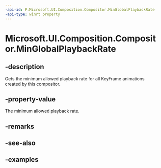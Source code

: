 ```yaml
---
-api-id: P:Microsoft.UI.Composition.Compositor.MinGlobalPlaybackRate
-api-type: winrt property
---
```


<!-- Property syntax.
public float MinGlobalPlaybackRate { get; }
-->

# Microsoft.UI.Composition.Compositor.MinGlobalPlaybackRate

## -description

Gets the minimum allowed playback rate for all KeyFrame animations created by this compositor.

## -property-value

The minimum allowed playback rate.

## -remarks

## -see-also

## -examples

